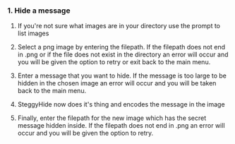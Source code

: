 
### 1. Hide a message

1.  If you're not sure what images are in your directory use the prompt to list images
   
2.  Select a png image by entering the filepath. If the filepath does not end in .png or if the file does not exist in the directory an error will occur and you will be given the option to retry or exit back to the main menu.
    
3.  Enter a message that you want to hide. If the message is too large to be hidden in the chosen image an error will occur and you will be taken back to the main menu.  
   
4.  SteggyHide now does it's thing and encodes the message in the image
   
5.  Finally, enter the filepath for the new image which has the secret message hidden inside. If the filepath does not end in .png an error will occur and you will be given the option to retry.


<!-- 

The user selects a png image and the filepath is stored in a variable called path. Errors are raised if the image is not a .png file (NotPngError) or if the file does not exist (FileMissing).  The user provides a message they want to hide and this is stored in a variable called message. The path and message variables are passed to the hide method. The hide method converts the message to a binary string and adds a delimiter. The delimeter is a binary pattern used to tell the method that it has reached end of message. The path variable is passed and a new image instance is created using the ChunkyPNG gem. The pixels in the image are stored in an array called old_data in RGB format. If there are more bits in the binary message than there are pixels in the array the error MessageTooBig is raised and the user is taken back to the main menu. 

Each element of old_data is looped over. If the message hasn't been completely encoded yet a temporary variable called new_pixel is created. The pixel is then encoded by converting it to a hexadecimal string, changing the last character in the hexadecimal string to either "0" or "1", based on the current index of the binary message. The new_pixel is then pushed into an array called new_data which stores the pixel data for the encoded image. The new image is then created, again using ChunkyPNG, and the user gives the filepath to where they want to save the new image.  -->